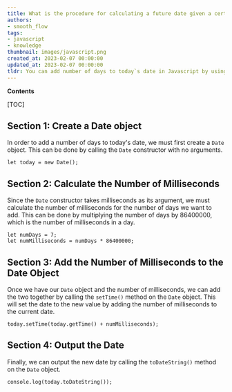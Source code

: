 ```yaml
---
title: What is the procedure for calculating a future date given a certain number of days from today?
authors:
- smooth_flow
tags:
- javascript
- knowledge
thumbnail: images/javascript.png
created_at: 2023-02-07 00:00:00
updated_at: 2023-02-07 00:00:00
tldr: You can add number of days to today`s date in Javascript by using the Date object`s setDate() method.
---
```


**Contents**

[TOC]

## Section 1: Create a Date object

In order to add a number of days to today's date, we must first create a `Date` object. This can be done by calling the `Date` constructor with no arguments.

```
let today = new Date();
```

## Section 2: Calculate the Number of Milliseconds

Since the `Date` constructor takes milliseconds as its argument, we must calculate the number of milliseconds for the number of days we want to add. This can be done by multiplying the number of days by 86400000, which is the number of milliseconds in a day.

```
let numDays = 7;
let numMilliseconds = numDays * 86400000;
```

## Section 3: Add the Number of Milliseconds to the Date Object

Once we have our `Date` object and the number of milliseconds, we can add the two together by calling the `setTime()` method on the `Date` object. This will set the date to the new value by adding the number of milliseconds to the current date.

```
today.setTime(today.getTime() + numMilliseconds);
```

## Section 4: Output the Date

Finally, we can output the new date by calling the `toDateString()` method on the `Date` object.

```
console.log(today.toDateString());
```
